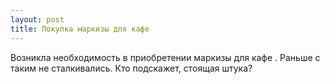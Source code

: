 ```yaml
---
layout: post 
title: Покупка маркизы для кафе 
--- 
```

Возникла необходимость в приобретении маркизы для кафе . Раньше с таким не сталкивались. Кто подскажет, стоящая штука?